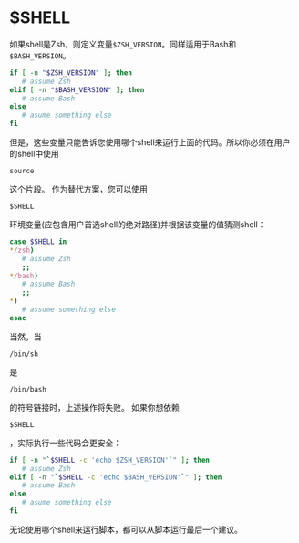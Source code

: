 # $SHELL

如果shell是Zsh，则定义变量`$ZSH_VERSION`。同样适用于Bash和`$BASH_VERSION`。

``` bash
if [ -n "$ZSH_VERSION" ]; then
   # assume Zsh
elif [ -n "$BASH_VERSION" ]; then
   # assume Bash
else
   # asume something else
fi
```

但是，这些变量只能告诉您使用哪个shell来运行上面的代码。所以你必须在用户的shell中使用

```
source
```

这个片段。 作为替代方案，您可以使用

```
$SHELL
```

环境变量(应包含用户首选shell的绝对路径)并根据该变量的值猜测shell：

``` bash
case $SHELL in
*/zsh) 
   # assume Zsh
   ;;
*/bash)
   # assume Bash
   ;;
*)
   # assume something else
esac
```

当然，当

```
/bin/sh
```

是

```
/bin/bash
```

的符号链接时，上述操作将失败。 如果你想依赖

```
$SHELL
```

，实际执行一些代码会更安全：

``` bash
if [ -n "`$SHELL -c 'echo $ZSH_VERSION'`" ]; then
   # assume Zsh
elif [ -n "`$SHELL -c 'echo $BASH_VERSION'`" ]; then
   # assume Bash
else
   # asume something else
fi
```

无论使用哪个shell来运行脚本，都可以从脚本运行最后一个建议。